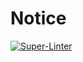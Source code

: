 # Notice

[![Super-Linter](https://github.com/LakbayPh/brgy-service/actions/workflows/project-lint-checker.yml/badge.svg)](https://github.com/marketplace/actions/super-linter)
